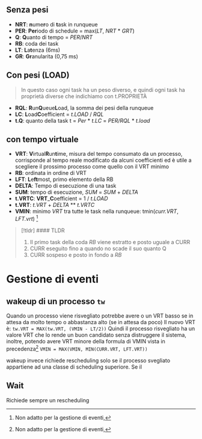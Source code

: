 ## Senza pesi

- **NRT**: **n**ume**r**o di **t**ask in runqueue
- **PER**: **Per**iodo di schedule = max(*LT*, *NRT* * *GRT*)
- **Q**: **Q**uanto di tempo = *PER*/*NRT*
- **RB**: coda dei task
- **LT**: **L**a**t**enza (6ms)
- **GR**: **Gr**anularita (0,75 ms)


## Con pesi (LOAD)

>In questo caso ogni task ha un peso diverso, e quindi ogni task ha proprietà diverse che indichiamo con t.PROPRIETÀ

- **RQL**: **R**un**Q**ueue**L**oad, la somma dei pesi della runqueue
- **LC**: **L**oad**C**oefficient = *t.LOAD* / *RQL*
- **t.Q**: quanto della task t = *Per* * *t.LC* = *PER/RQL* * *t.load*


## con tempo virtuale

- **VRT**: **V**irtual**R**un**t**ime, misura del tempo consumato da un processo, corrisponde al tempo reale modificato da alcuni coefficienti ed è utile a scegliere il prossimo processo come quello con il VRT minimo
- **RB**: ordinata in ordine di VRT
- **LFT**: **L**e**ft**most, primo elemento della RB
- **DELTA**: Tempo di esecuzione di una task
- **SUM**: tempo di esecuzione, *SUM* = *SUM* + *DELTA*
- **t.VRTC**: **VRT**_**C**oefficient = 1 / *t.LOAD*
- **t.VRT**: *t.VRT* + *DELTA* ** *t.VRTC*
- **VMIN**: minimo *VRT* tra tutte le task nella runqueue: tmin(*curr.VRT*, *LFT.vrt*) [^1]


>[!tldr] #### TLDR
>1. Il primo task della coda *RB* viene estratto e posto uguale a CURR
>2. CURR eseguito fino a quando no scade il suo quanto Q
>3.  CURR sospeso e posto in fondo a *RB*


# Gestione di eventi

## wakeup di un processo `tw`
Quando un processo viene risvegliato potrebbe avere o un VRT basso se in attesa da molto tempo o abbastanza alto (se in attesa da poco)
Il nuovo VRT è:
`tw.VRT = MAX(tw.VRT, (VMIN - LT/2))`
Quindi il processo risvegliato ha un valore VRT che lo rende un buon candidato senza distruggere il sistema, inoltre, potendo avere VRT minore della formula di VMIN vista in precedenza[^1]
`VMIN = MAX(VMIN, MIN(CURR.VRT, LFT.VRT))`

wakeup invece richiede rescheduling solo se il processo svegliato appartiene ad una classe di scheduling superiore.
Se il

## Wait
Richiede sempre un rescheduling

[^1]: Non adatto per la gestione di eventi, 